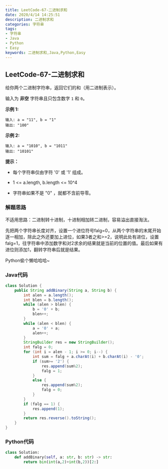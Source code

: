 ```yaml
---
title: LeetCode-67-二进制求和
date: 2020/4/14 14:25:51
description: 二进制求和
categories: 字符串
tags: 
- 字符串
- Java
- Python
- Easy
keywords: 二进制求和,Java,Python,Easy
---
```


## LeetCode-67-二进制求和

给你两个二进制字符串，返回它们的和（用二进制表示）。

输入为 **非空** 字符串且只包含数字 `1` 和 `0`。

<!--more-->

**示例 1:**

```
输入: a = "11", b = "1"
输出: "100"
```

**示例 2:**

```
输入: a = "1010", b = "1011"
输出: "10101"
```

**提示：**

- 每个字符串仅由字符 '0' 或 '1' 组成。

- 1 <= a.length, b.length <= 10^4
- 字符串如果不是 "0" ，就都不含前导零。

### 解题思路

不适用思路：二进制转十进制，十进制相加转二进制，容易溢出直接淘汰。

先把两个字符串长度对齐，设置一个进位符号falg=0，从两个字符串的末尾开始逐一相加，除此之外还要加上进位，如果3者之和>=2，说明此处有进位，设置falg=1，往字符串中添加数字和对2求余的结果就是当前的位置的值。最后如果有进位则添加1，翻转字符串后就是结果。

Python偷个懒哈哈哈~

### Java代码

```java
class Solution {
    public String addBinary(String a, String b) {
        int alen = a.length();
        int blen = b.length();
        while (alen > blen) {
            b = '0' + b;
            blen++;
        }
        while (alen < blen) {
            a = '0' + a;
            alen++;
        }
        StringBuilder res = new StringBuilder();
        int falg = 0;
        for (int i = alen - 1; i >= 0; i--) {
            int sum = falg + a.charAt(i) + b.charAt(i) - '0';
            if (sum>= '2') {
                res.append(sum%2);
                falg = 1;
            }
            else {
                res.append(sum%2);
                falg = 0;
            }
        }
        if (falg == 1) {
            res.append(1);
        }
        return res.reverse().toString();
    }
}
```

### Python代码

```python
class Solution:
    def addBinary(self, a: str, b: str) -> str:
        return bin(int(a,2)+int(b,2))[2:]
```

